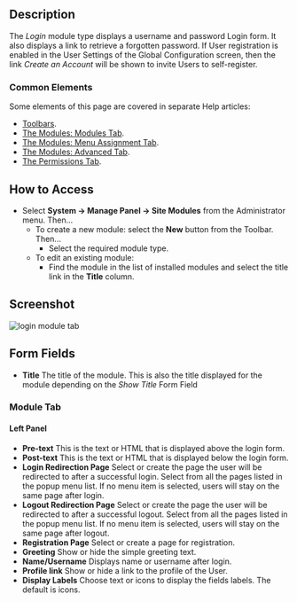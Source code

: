 <!-- Filename: Help4.x:Site_Modules:_Login / Display title: Modules: Login -->

## Description

The *Login* module type displays a username and password Login form.
It also displays a link to retrieve a forgotten password. If User
registration is enabled in the User Settings of the Global Configuration
screen, then the link *Create an Account* will be shown to invite Users
to self-register.

### Common Elements

Some elements of this page are covered in separate Help articles:

* [Toolbars](jdocmanual?article=help/common-elements/toolbars).
* [The Modules: Modules Tab](jdocmanual?article=help/modules/modules-module-tab).
* [The Modules: Menu Assignment Tab](jdocmanual?article=help/modules/modules-menu-assignment-tab).
* [The Modules: Advanced Tab](jdocmanual?article=help/modules/modules-advanced-tab).
* [The Permissions Tab](jdocmanual?article=help/common-elements/edit-permissions).

## How to Access

- Select **System → Manage Panel → Site Modules** from the
  Administrator menu. Then...
  - To create a new module: select the **New** button from the Toolbar.
    Then...
    - Select the required module type.
  - To edit an existing module:
    - Find the module in the list of installed modules and select the
      title link in the **Title** column.

## Screenshot

![login module tab](../../../en/images/modules-site/modules-login-module-tab.png)

## Form Fields

- **Title** The title of the module. This is also the title displayed
  for the module depending on the *Show Title* Form Field

### Module Tab

#### Left Panel

- **Pre-text** This is the text or HTML that is displayed above the
  login form.
- **Post-text** This is the text or HTML that is displayed below the
  login form.
- **Login Redirection Page** Select or create the page the user will be 
  redirected to after a successful login. Select from all the pages listed in 
  the popup menu list.  If no menu item is selected, users will stay on the same 
  page after login. 
- **Logout Redirection Page** Select or create the page the user will be 
  redirected to after a successful logout. Select from all the pages listed in 
  the popup menu list.  If no menu item is selected, users will stay on the 
  same page after logout. 
- **Registration Page** Select or create a page for registration.
- **Greeting** Show or hide the simple greeting text.
- **Name/Username** Displays name or username after login.
- **Profile link** Show or hide a link to the profile of the User.
- **Display Labels** Choose text or icons to display the fields labels. The
  default is icons.
